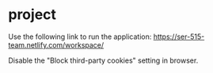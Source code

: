 # project

Use the following link to run the application:
https://ser-515-team.netlify.com/workspace/

Disable the "Block third-party cookies" setting in browser.
